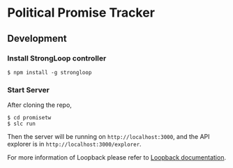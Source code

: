 Political Promise Tracker
=========================

Development
-----------

### Install StrongLoop controller

```
$ npm install -g strongloop
```

### Start Server

After cloning the repo,

```
$ cd promisetw
$ slc run
```

Then the server will be running on `http://localhost:3000`, and the API explorer is in `http://localhost:3000/explorer`.

For more information of Loopback please refer to [Loopback documentation](http://docs.strongloop.com/display/public/LB/LoopBack).
